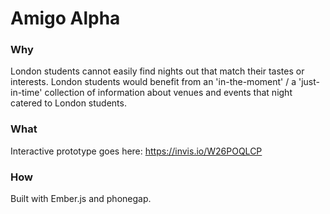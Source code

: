# Amigo Alpha

### Why

London students cannot easily find nights out that match their tastes or interests.
London students would benefit from an 'in-the-moment' / a 'just-in-time' collection of information about venues and events that night catered to London students. 

### What

Interactive prototype goes here: https://invis.io/W26POQLCP

### How 

Built with Ember.js and phonegap.